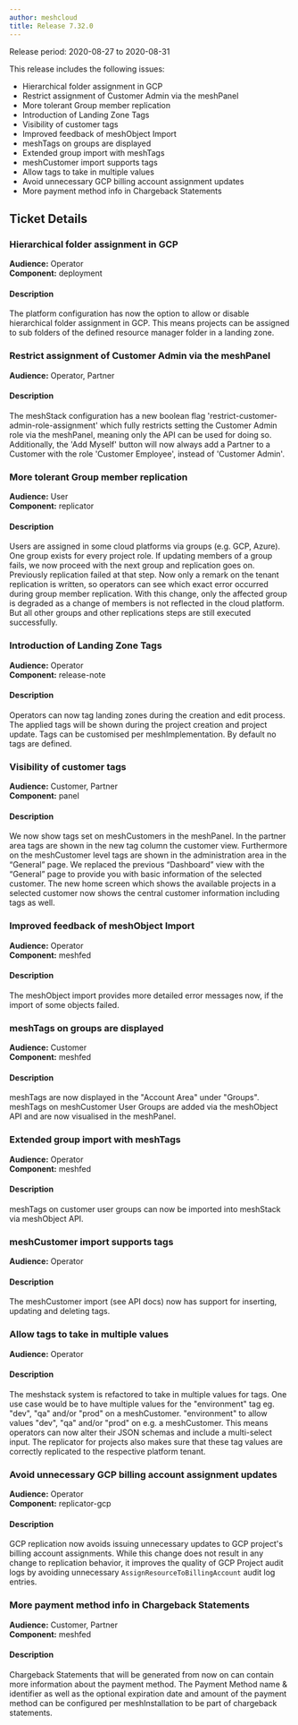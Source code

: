 ```yaml
---
author: meshcloud
title: Release 7.32.0
---
```


Release period: 2020-08-27 to 2020-08-31

This release includes the following issues:
* Hierarchical folder assignment in GCP
* Restrict assignment of Customer Admin via the meshPanel
* More tolerant Group member replication
* Introduction of Landing Zone Tags
* Visibility of customer tags
* Improved feedback of meshObject Import
* meshTags on groups are displayed
* Extended group import with meshTags
* meshCustomer import supports tags
* Allow tags to take in multiple values
* Avoid unnecessary GCP billing account assignment updates
* More payment method info in Chargeback Statements
<!--truncate-->

## Ticket Details
### Hierarchical folder assignment in GCP
**Audience:** Operator<br>**Component:** deployment


#### Description
The platform configuration has now the option to allow or disable hierarchical folder assignment in GCP. This means projects can be assigned to sub folders of the defined resource manager folder in a landing zone.

### Restrict assignment of Customer Admin via the meshPanel
**Audience:** Operator, Partner<br>

#### Description
The meshStack configuration has a new boolean flag 'restrict-customer-admin-role-assignment' which fully restricts
setting the Customer Admin role via the meshPanel, meaning only the API can be used for doing so.
Additionally, the 'Add Myself' button will now always add a Partner to a Customer with the role 'Customer Employee',
instead of 'Customer Admin'.

### More tolerant Group member replication
**Audience:** User<br>**Component:** replicator


#### Description
Users are assigned in some cloud platforms via groups (e.g. GCP, Azure). One group exists for every project role.
If updating members of a group fails, we now proceed with the next group and replication goes on. Previously replication
failed at that step. Now only a remark on the tenant replication is written, so operators can see which exact error
occurred during group member replication. With this change, only the affected group is degraded as a change of members
is not reflected in the cloud platform. But all other groups and other replications steps are still executed successfully.

### Introduction of Landing Zone Tags
**Audience:** Operator<br>**Component:** release-note


#### Description
Operators can now tag landing zones during the creation and edit process.
The applied tags will be shown during the project creation and project update. Tags can be customised
per meshImplementation. By default no tags are defined.

### Visibility of customer tags
**Audience:** Customer, Partner<br>**Component:** panel


#### Description
We now show tags set on meshCustomers in the meshPanel. In the partner area tags are shown in the new tag column the
customer view. Furthermore on the meshCustomer level tags are shown in the administration area in the “General” page.
We replaced the previous “Dashboard” view with the “General” page to provide you with basic information of the
selected customer. The new home screen which shows the available projects in a selected customer now shows the central
customer information including tags as well.

### Improved feedback of meshObject Import
**Audience:** Operator<br>**Component:** meshfed


#### Description
The meshObject import provides more detailed error messages now, if the import of some objects failed.

### meshTags on groups are displayed
**Audience:** Customer<br>**Component:** meshfed


#### Description
meshTags are now displayed in the "Account Area" under "Groups". meshTags on meshCustomer User Groups are added via the meshObject API and are now visualised in the meshPanel.

### Extended group import with meshTags
**Audience:** Operator<br>**Component:** meshfed


#### Description
meshTags on customer user groups can now be imported into meshStack via meshObject API.

### meshCustomer import supports tags
**Audience:** Operator<br>

#### Description
The meshCustomer import (see API docs) now has support for inserting, updating and deleting tags.

### Allow tags to take in multiple values
**Audience:** Operator<br>

#### Description
The meshstack system is refactored to take in multiple values for tags. 
One use case would be to have multiple values for the "environment" tag eg.
"dev", "qa" and/or "prod" on a meshCustomer.
"environment" to allow values "dev", "qa" and/or "prod" on e.g. a meshCustomer. This means operators can now alter their JSON schemas and include
a multi-select input. The replicator for projects also makes sure that these tag values are correctly replicated to the respective platform tenant.

### Avoid unnecessary GCP billing account assignment updates
**Audience:** Operator<br>**Component:** replicator-gcp


#### Description
GCP replication now avoids issuing unnecessary updates to GCP project's billing account assignments.
While this change does not result in any change to replication behavior, it improves the quality of 
GCP Project audit logs by avoiding unnecessary `AssignResourceToBillingAccount` audit log entries.

### More payment method info in Chargeback Statements
**Audience:** Customer, Partner<br>**Component:** meshfed


#### Description
Chargeback Statements that will be generated from now on can contain more information about the payment method.
The Payment Method name & identifier as well as the optional expiration date and amount of the payment method can
be configured per meshInstallation to be part of chargeback statements.

